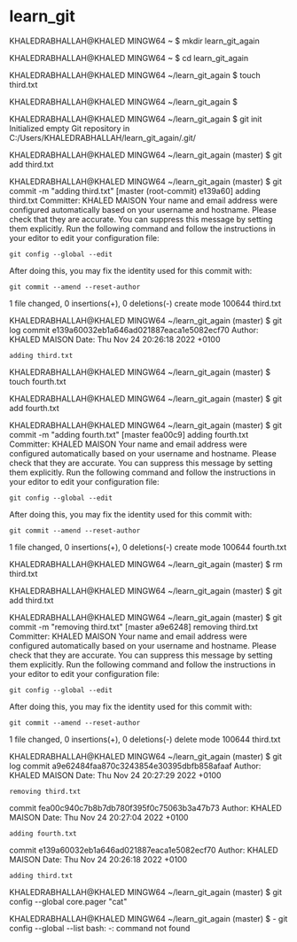 # learn_git

KHALEDRABHALLAH@KHALED MINGW64 ~
$ mkdir learn_git_again

KHALEDRABHALLAH@KHALED MINGW64 ~
$ cd learn_git_again

KHALEDRABHALLAH@KHALED MINGW64 ~/learn_git_again
$ touch third.txt


KHALEDRABHALLAH@KHALED MINGW64 ~/learn_git_again
$

KHALEDRABHALLAH@KHALED MINGW64 ~/learn_git_again
$ git init
Initialized empty Git repository in C:/Users/KHALEDRABHALLAH/learn_git_again/.git/

KHALEDRABHALLAH@KHALED MINGW64 ~/learn_git_again (master)
$ git add third.txt

KHALEDRABHALLAH@KHALED MINGW64 ~/learn_git_again (master)
$ git commit -m "adding third.txt"
[master (root-commit) e139a60] adding third.txt
 Committer: KHALED MAISON <KHALED MAISON>
Your name and email address were configured automatically based
on your username and hostname. Please check that they are accurate.
You can suppress this message by setting them explicitly. Run the
following command and follow the instructions in your editor to edit
your configuration file:

    git config --global --edit

After doing this, you may fix the identity used for this commit with:

    git commit --amend --reset-author

 1 file changed, 0 insertions(+), 0 deletions(-)
 create mode 100644 third.txt

KHALEDRABHALLAH@KHALED MINGW64 ~/learn_git_again (master)
$ git log
commit e139a60032eb1a646ad021887eaca1e5082ecf70
Author: KHALED MAISON <KHALED MAISON>
Date:   Thu Nov 24 20:26:18 2022 +0100

    adding third.txt

KHALEDRABHALLAH@KHALED MINGW64 ~/learn_git_again (master)
$ touch fourth.txt

KHALEDRABHALLAH@KHALED MINGW64 ~/learn_git_again (master)
$ git add fourth.txt

KHALEDRABHALLAH@KHALED MINGW64 ~/learn_git_again (master)
$ git commit -m "adding fourth.txt"
[master fea00c9] adding fourth.txt
 Committer: KHALED MAISON <KHALED MAISON>
Your name and email address were configured automatically based
on your username and hostname. Please check that they are accurate.
You can suppress this message by setting them explicitly. Run the
following command and follow the instructions in your editor to edit
your configuration file:

    git config --global --edit

After doing this, you may fix the identity used for this commit with:

    git commit --amend --reset-author

 1 file changed, 0 insertions(+), 0 deletions(-)
 create mode 100644 fourth.txt

KHALEDRABHALLAH@KHALED MINGW64 ~/learn_git_again (master)
$ rm third.txt

KHALEDRABHALLAH@KHALED MINGW64 ~/learn_git_again (master)
$ git add third.txt

KHALEDRABHALLAH@KHALED MINGW64 ~/learn_git_again (master)
$ git commit -m "removing third.txt"
[master a9e6248] removing third.txt
 Committer: KHALED MAISON <KHALED MAISON>
Your name and email address were configured automatically based
on your username and hostname. Please check that they are accurate.
You can suppress this message by setting them explicitly. Run the
following command and follow the instructions in your editor to edit
your configuration file:

    git config --global --edit

After doing this, you may fix the identity used for this commit with:

    git commit --amend --reset-author

 1 file changed, 0 insertions(+), 0 deletions(-)
 delete mode 100644 third.txt

KHALEDRABHALLAH@KHALED MINGW64 ~/learn_git_again (master)
$ git log
commit a9e62484faa870c3243854e30395dbfb858afaaf
Author: KHALED MAISON <KHALED MAISON>
Date:   Thu Nov 24 20:27:29 2022 +0100

    removing third.txt

commit fea00c940c7b8b7db780f395f0c75063b3a47b73
Author: KHALED MAISON <KHALED MAISON>
Date:   Thu Nov 24 20:27:04 2022 +0100

    adding fourth.txt

commit e139a60032eb1a646ad021887eaca1e5082ecf70
Author: KHALED MAISON <KHALED MAISON>
Date:   Thu Nov 24 20:26:18 2022 +0100

    adding third.txt

KHALEDRABHALLAH@KHALED MINGW64 ~/learn_git_again (master)
$ git config --global core.pager "cat"

KHALEDRABHALLAH@KHALED MINGW64 ~/learn_git_again (master)
$ - git config --global --list
bash: -: command not found
